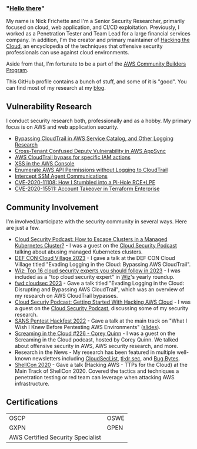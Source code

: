 ### "<a href="https://youtu.be/rEq1Z0bjdwc?t=6">Hello there</a>"

My name is Nick Frichette and I'm a Senior Security Researcher, primarily focused on cloud, web application, and CI/CD exploitation. Previously, I worked as a Penetration Tester and Team Lead for a large financial services company. In addition, I'm the creator and primary maintainer of [Hacking the Cloud](https://hackingthe.cloud/), an encyclopedia of the techniques that offensive security professionals can use against cloud environments.

Aside from that, I'm fortunate to be a part of the [AWS Community Builders Program](https://aws.amazon.com/developer/community/community-builders/).

This GitHub profile contains a bunch of stuff, and some of it is "good". You can find most of my research at my [blog](https://frichetten.com/blog).

## Vulnerability Research
I conduct security research both, professionally and as a hobby. My primary focus is on AWS and web application security.

* [Bypassing CloudTrail in AWS Service Catalog, and Other Logging Research](https://securitylabs.datadoghq.com/articles/bypass-cloudtrail-aws-service-catalog-and-other/)
* [Cross-Tenant Confused Deputy Vulnerability in AWS AppSync](https://securitylabs.datadoghq.com/articles/appsync-vulnerability-disclosure/)
* [AWS CloudTrail bypass for specific IAM actions](https://securitylabs.datadoghq.com/articles/iamadmin-cloudtrail-bypass/)
* [XSS in the AWS Console](https://frichetten.com/blog/xss_in_aws_console/)
* [Enumerate AWS API Permissions without Logging to CloudTrail](https://frichetten.com/blog/aws-api-enum-vuln/)
* [Intercept SSM Agent Communications](https://frichetten.com/blog/ssm-agent-tomfoolery/)
* [CVE-2020-11108: How I Stumbled into a Pi-Hole RCE+LPE](https://frichetten.com/blog/cve-2020-11108-pihole-rce/)
* [CVE-2020-15511: Account Takeover in Terraform Enterprise](https://discuss.hashicorp.com/t/hcsec-2020-15-terraform-enterprise-allowed-local-account-creation-bypassing-sso/18100)

## Community Involvement
I'm involved/participate with the security community in several ways. Here are just a few.
* [Cloud Security Podcast: How to Escape Clusters in a Managed Kubernetes Cluster?](https://podcasts.google.com/feed/aHR0cHM6Ly9hbmNob3IuZm0vcy8xMGZiOTkyOC9wb2RjYXN0L3Jzcw/episode/YzQ0ZmU4YzctMDJjOS00YzUyLTliMzctYjE2M2EwNGE5ZmM1?ep=14) - I was a guest on the [Cloud Security Podcast](https://www.cloudsecuritypodcast.tv/) talking about abusing managed Kubernetes clusters.  
* [DEF CON Cloud Village 2023](https://www.youtube.com/watch?v=OraWbzAn5A8) - I gave a talk at the DEF CON Cloud Village titled "Evading Logging in the Cloud: Bypassing AWS CloudTrail".  
* [Wiz: Top 16 cloud security experts you should follow in 2023](https://www.wiz.io/blog/top-16-cloud-security-experts-you-should-follow-in-2023) - I was included as a "top cloud security expert" in [Wiz](https://www.wiz.io/)'s yearly roundup.  
* [fwd:cloudsec 2023](https://www.youtube.com/watch?v=61C_lEQ5qNM) - Gave a talk titled "Evading Logging in the Cloud: Disrupting and Bypassing AWS CloudTrail", which was an overview of my research on AWS CloudTrail bypasses.
* [Cloud Securiy Podcast: Getting Started With Hacking AWS Cloud](https://www.youtube.com/watch?v=Btl78aP-VHo) - I was a guest on the [Cloud Security Podcast](https://cloudsecuritypodcast.tv/), discussing some of my security research.
* [SANS Pentest Hackfest 2022](https://www.youtube.com/watch?v=jq8SAF6ibSc) - Gave a talk at the main track on "What I Wish I Knew Before Pentesting AWS Environments" ([slides](https://frichetten.com/sans-hf-2022)).
* [Screaming in the Cloud #226 - Corey Quinn](https://www.lastweekinaws.com/podcast/screaming-in-the-cloud/hacking-aws-in-good-faith-with-nick-frichette/) - I was a guest on the Screaming in the Cloud podcast, hosted by Corey Quinn. We talked about offensive security in AWS, AWS security research, and more.
* Research in the News - My research has been featured in multiple well-known newsletters including [CloudSecList](https://cloudseclist.com/issues/issue-122/), [tl;dr sec](https://tldrsec.com/blog/tldr-sec-103/#cloud-security), and [Bug Bytes](https://blog.intigriti.com/2021/06/09/bug-bytes-126-xss-in-aws-exotic-python-rce-vectors-zseanos-methodology/).
* [ShellCon 2020](https://www.youtube.com/watch?v=UKULTl-7jCs&t=25611s) - Gave a talk (Hacking AWS - TTPs for the Cloud) at the Main Track of ShellCon 2020. Covered the tactics and techniques a penetration testing or red team can leverage when attacking AWS infrastructure.

## Certifications
| | |
| --- |  --- |
| OSCP | OSWE |
| GXPN | GPEN |
| AWS Certified Security Specialist | | |

